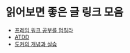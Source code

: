 # 읽어보면 좋은 글 링크 모음

- [프레임 워크 공부를 멈춰라](https://medium.com/@jongyoungpark/프레임워크-공부를-멈춰라-1afa37644474)
- [ATDD](https://boorownie.github.io/2019-11-27/agail_and_atdd)
- [도커의 개념과 실습](https://subicura.com/2017/01/19/docker-guide-for-beginners-1.html)
